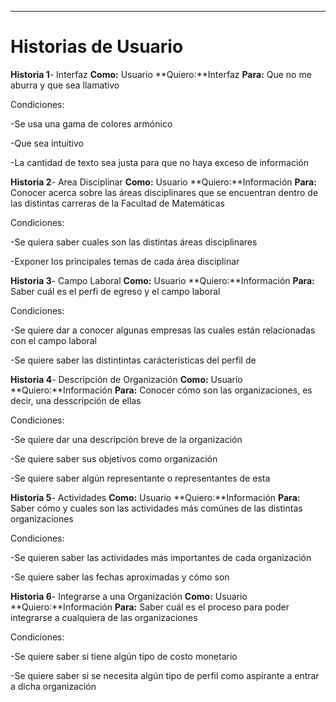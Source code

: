 ***
# Historias de Usuario

**Historia 1**- Interfaz **Como:** Usuario **Quiero:**Interfaz **Para:** Que no me aburra y que sea llamativo

  Condiciones:
  
  -Se usa una gama de colores armónico
  
  -Que sea intuitivo
  
  -La cantidad de texto sea justa para que no haya exceso de información
  
**Historia 2**- Area Disciplinar **Como:** Usuario **Quiero:**Información **Para:** Conocer acerca sobre las áreas disciplinares que se encuentran dentro de las distintas carreras de la Facultad de Matemáticas

  Condiciones:
  
  -Se quiera saber cuales son las distintas áreas disciplinares
  
  -Exponer los principales temas de cada área disciplinar
  
**Historia 3**- Campo Laboral **Como:** Usuario **Quiero:**Información **Para:** Saber cuál es el perfi de egreso y el campo laboral 

  Condiciones:
  
  -Se quiere dar a conocer algunas empresas las cuales están relacionadas con el campo laboral
  
  -Se quiere saber las distintintas carácterísticas del perfil de 
  
**Historia 4**- Descripción de Organización **Como:** Usuario **Quiero:**Información **Para:** Conocer cómo son las organizaciones, es decir, una desscripción de ellas

  Condiciones:
  
  -Se quiere dar una descripción breve de la organización
  
  -Se quiere saber sus objetivos como organización
  
  -Se quiere saber algún representante o representantes de esta
  
**Historia 5**- Actividades **Como:** Usuario **Quiero:**Información **Para:** Saber cómo y cuales son las actividades más comúnes de las distintas organizaciones

  Condiciones:
  
  -Se quieren saber las actividades más importantes de cada organización
  
  -Se quiere saber las fechas aproximadas y cómo son
  
**Historia 6**- Integrarse a una Organización **Como:** Usuario **Quiero:**Información **Para:** Saber cuál es el proceso para poder integrarse a cualquiera de las organizaciones

  Condiciones:
  
  -Se quiere saber si tiene algún tipo de costo monetario
  
  -Se quiere saber si se necesita algún tipo de perfil como aspirante a entrar a dicha organización
